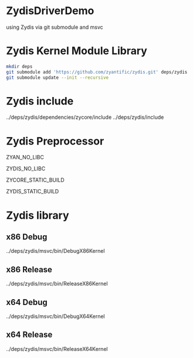 # ZydisDriverDemo
using Zydis via git submodule and msvc

# Zydis Kernel Module Library

```bash
mkdir deps
git submodule add 'https://github.com/zyantific/zydis.git' deps/zydis
git submodule update --init --recursive
```

# Zydis include

../deps/zydis/dependencies/zycore/include
../deps/zydis/include

# Zydis Preprocessor

ZYAN_NO_LIBC

ZYDIS_NO_LIBC

ZYCORE_STATIC_BUILD

ZYDIS_STATIC_BUILD

# Zydis library

## x86 Debug

../deps/zydis/msvc/bin/DebugX86Kernel

## x86 Release

../deps/zydis/msvc/bin/ReleaseX86Kernel

## x64 Debug

../deps/zydis/msvc/bin/DebugX64Kernel

## x64 Release

../deps/zydis/msvc/bin/ReleaseX64Kernel
